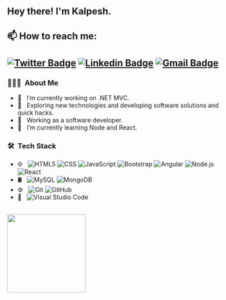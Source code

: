 <h2> Hey there! I'm Kalpesh.</h2>

## 📫 How to reach me: 
[![Twitter Badge](https://img.shields.io/badge/-Isha_Gupta-1ca0f1?style=flat-square&logo=twitter&logoColor=white&link=https://twitter.com/Isha_1321)](https://twitter.com/Isha_1321)  [![Linkedin Badge](https://img.shields.io/badge/-Isha_Gupta-blue?style=flat-square&logo=Linkedin&logoColor=white&link=https://in.linkedin.com/in/kalpesh-patil-0588a9180//)](https://in.linkedin.com/in/kalpesh-patil-0588a9180) [![Gmail Badge](https://img.shields.io/badge/-kalpeshpatilkp1408@gmail.com-c14438?style=flat-square&logo=Gmail&logoColor=white&link=mailto:kalpeshpatilkp1408@gmail.com)](mailto:kalpeshpatilkp1408@gmail.com)
---------------------------------------------------------------------------------------------------------------------------------------------------------------------------------

<h3> 👨🏻‍💻 &nbsp;About Me </h3>

- 🔭 &nbsp; I’m currently working on .NET MVC.
- 🤔 &nbsp; Exploring new technologies and developing software solutions and quick hacks.
- 💼 &nbsp; Working as a software developer.
- 🌱 &nbsp; I’m currently learning Node and React.

<h3> 🛠 &nbsp;Tech Stack</h3>

- 🌐 &nbsp;
  ![HTML5](https://img.shields.io/badge/-HTML5-333333?style=flat&logo=HTML5)
  ![CSS](https://img.shields.io/badge/-CSS-333333?style=flat&logo=CSS3&logoColor=1572B6)
  ![JavaScript](https://img.shields.io/badge/-JavaScript-333333?style=flat&logo=javascript)
  ![Bootstrap](https://img.shields.io/badge/-Bootstrap-333333?style=flat&logo=bootstrap&logoColor=563D7C)
  ![Angular](https://img.shields.io/badge/-Angular-333333?style=flat&logo=angular)
  ![Node.js](https://img.shields.io/badge/-Node.js-333333?style=flat&logo=node.js)
  ![React](https://img.shields.io/badge/-React-333333?style=flat&logo=react)
- 🛢 &nbsp;
  ![MySQL](https://img.shields.io/badge/-MySQL-333333?style=flat&logo=mysql)
  ![MongoDB](https://img.shields.io/badge/-MongoDB-333333?style=flat&logo=mongodb)
- ⚙️ &nbsp;
  ![Git](https://img.shields.io/badge/-Git-333333?style=flat&logo=git)
  ![GitHub](https://img.shields.io/badge/-GitHub-333333?style=flat&logo=github)
- 🔧 &nbsp;
  ![Visual Studio Code](https://img.shields.io/badge/-Visual%20Studio%20Code-333333?style=flat&logo=visual-studio-code&logoColor=007ACC)
<br/>

<a href="https://github.com/Kalpesh-07">
  <img height="180em" src="https://github-readme-stats.vercel.app/api?username=Kalpesh-07&theme=buefy&show_icons=true" />
</a>

<br/>
